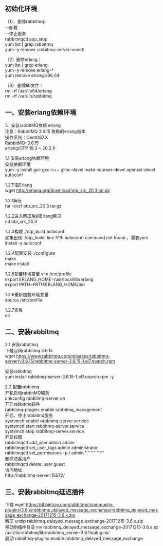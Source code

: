 ## 初始化环境
（1）、删除rabbitmq:  
--卸载  
--停止服务  
rabbitmqctl app_stop  
yum list | grep rabbitmq  
yum -y remove rabbitmq-server.noarch  

（2）删除erlang：  
yum list | grep erlang  
yum -y remove erlang-*  
yum remove erlang.x86_64  

（3） 删除lib文件：  
rm -rf /usr/lib64/erlang   
rm -rf /var/lib/rabbitmq  


## 一、安装erlang依赖环境  
1、安装rabbitMQ依赖 erlang  
注意：RabbitMQ 3.6.15 依赖的erlang版本  
操作系统：CentOS7.X  
RabbitMQ: 3.6.15  
erlang/OTP 19.3 ~ 20.3.X  

1.1 安装erlang依赖环境  
安装依赖环境  
yum -y install gcc gcc-c++ glibc-devel make ncurses-devel openssl-devel autoconf  

1.2下载Erlang  
wget http://erlang.org/download/otp_src_20.3.tar.gz  

1.2.1解压  
tar -xvzf otp_src_20.3.tar.gz  

1.2.2进入解压后的Erlang目录  
cd otp_src_20.3  

1.2.3构建
./otp_build autoconf  
如果出现 ./otp_build: line 319: autoconf: command not found ，需要yum install -y autoconf  

1.2.4配置安装
./configure  
make  
make install  

1.2.5配置环境变量
vim /etc/profile  
export ERLANG_HOME=/usr/local/lib/erlang  
export PATH=$PATH:$ERLANG_HOME/bin  

1.2.6重新加载环境变量  
source /etc/profile  

1.2.7查看  
erl  

## 二、安装rabbitmq
2.1 安装rabbitmq    
下载官网rabbitmq 3.6.15  
wget https://www.rabbitmq.com/releases/rabbitmq-server/v3.6.15/rabbitmq-server-3.6.15-1.el7.noarch.rpm  

安装rabbitmq  
yum install rabbitmq-server-3.6.15-1.el7.noarch.rpm  -y  

2.2 配置rabbitmq  
开机启动rabbitMQ服务  
chkconfig rabbitmq-server on  
开启rabbitmq插件  
rabbitmq-plugins enable rabbitmq_management  
开启、停止rabbitmq服务  
systemctl enable rabbitmq-server.service  
systemctl start rabbitmq-server.service  
systemctl stop rabbitmq-server.service  
开启权限  
rabbitmqctl add_user admin admin  
rabbitmqctl set_user_tags admin administrator  
rabbitmqctl set_permissions -p / admin ".*" ".*" ".*"  
删除访客用户  
rabbitmqctl delete_user guest  
访问地址  
http://rabbitmq-server:15672/  

## 三、安装rabbitmq延迟插件
下载 wget https://dl.bintray.com/rabbitmq/community-plugins/3.6.x/rabbitmq_delayed_message_exchange/rabbitmq_delayed_message_exchange-20171215-3.6.x.zip  
解压 unzip rabbitmq_delayed_message_exchange-20171215-3.6.x.zip  
移动到插件目录  mv rabbitmq_delayed_message_exchange-20171215-3.6.x.ez /usr/lib/rabbitmq/lib/rabbitmq_server-3.6.15/plugins/  
启动 rabbitmq-plugins enable rabbitmq_delayed_message_exchange  

